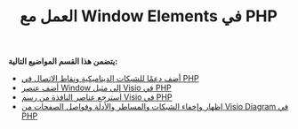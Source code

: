 ﻿---
title: العمل مع Window Elements في PHP
type: docs
weight: 140
url: /ar/java/working-with-window-elements-in-php/
---
**يتضمن هذا القسم المواضيع التالية:**

- [أضف دعمًا للشبكات الديناميكية ونقاط الاتصال في PHP](/diagram/ar/java/add-support-of-dynamic-grids-and-connection-points-in-php/)
- [أضف عنصر Window إلى مثيل Visio في PHP](/diagram/ar/java/add-window-element-to-the-visio-instance-in-php/)
- [استرجع عناصر النافذة من رسم Visio في PHP](/diagram/ar/java/retrieve-window-elements-from-the-visio-drawing-in-php/)
- [إظهار وإخفاء الشبكات والمساطر والأدلة وفواصل الصفحات من Visio Diagram في PHP](https://docs.aspose.com/diagram/java/show-and-hide-grids-rulers-guides-and-page-breaks-of-the-visio-diagram-in-php/)
